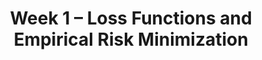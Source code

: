 ---
    title: Week 1 – Loss Functions and Empirical Risk Minimization
    weekNumber: 1
    days:
      - date: 2024-1-8
        events:
          "**LEC 1**{: .label .label-lecture } [Learning from Data](resources/lecture/lec01.pdf) [✏️](resources/lecture/lec01_a00.pdf)": 
            "[📖 pg 1-5](resources/notes/notes_chapter_1.pdf#page=1)"
          "**DISC**{: .label .label-disc } [Groupwork 1 Solution](resources/groupwork/groupwork1_sol.pdf) ":
      - date: 2024-1-10
        events:
          "**LEC 2**{: .label .label-lecture } [Minimizing Mean Absolute Error](resources/lecture/lec02.pdf) [✏️](resources/lecture/lec02_b00.pdf)": 
            "[📖 pg 5-9](resources/notes/notes_chapter_1.pdf#page=5)"
          "**SURV**{: .label .label-survey } [Welcome Survey](https://docs.google.com/forms/d/e/1FAIpQLSe-u3gy2b-MbNV4vT20U_hTTA8aOrOtsIA7fBa8dhCy0_Zs8A/viewform?usp=sf_link)":
      - date: 2024-1-12
        events:
          "**LEC 3**{: .label .label-lecture } [Mean Squared Error and Empirical Risk Minimization](resources/lecture/lec03.pdf) [✏️](resources/lecture/lec03_a00.pdf)": 
            "[📖 pg 9-12](resources/notes/notes_chapter_1.pdf#page=9)"

---